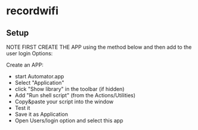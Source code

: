 # recordwifi

Setup
------
NOTE FIRST CREATE THE APP using the method below and then add to the user login Options:

Create an APP:
* start Automator.app
* Select "Application"
* click "Show library" in the toolbar (if hidden)
* Add "Run shell script" (from the Actions/Utilities)
* Copy&paste your script into the window
* Test it
* Save it as Application
* Open Users/login option and select this app


